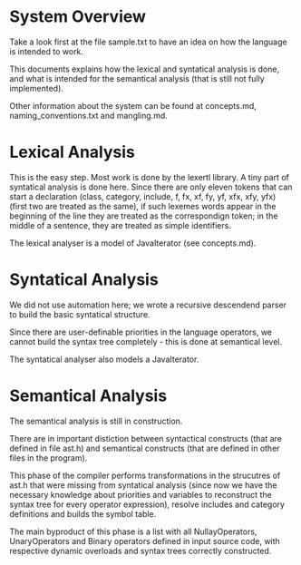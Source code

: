 System Overview
===============

Take a look first at the file sample.txt to have an idea on how the
language is intended to work.

This documents explains how the lexical and syntatical analysis is done,
and what is intended for the semantical analysis (that is still not
fully implemented).

Other information about the system can be found at concepts.md,
naming\_conventions.txt and mangling.md.



Lexical Analysis
================

This is the easy step. Most work is done by the lexertl library.
A tiny part of syntatical analysis is done here. Since there are only
eleven tokens that can start a declaration (class, category, include,
f, fx, xf, fy, yf, xfx, xfy, yfx) (first two are treated as the same),
if such lexemes words appear in the beginning of the line they are
treated as the correspondign token; in the middle of a sentence, they
are treated as simple identifiers.

The lexical analyser is a model of JavaIterator (see concepts.md).



Syntatical Analysis
===================

We did not use automation here; we wrote a recursive descendend parser
to build the basic syntatical structure.

Since there are user-definable priorities in the language operators,
we cannot build the syntax tree completely - this is done at semantical
level.

The syntatical analyser also models a JavaIterator.



Semantical Analysis
===================

The semantical analysis is still in construction.

There are in important distiction between syntactical constructs
(that are defined in file ast.h) and semantical constructs (that are defined
in other files in the program).

This phase of the compiler performs transformations in the strucutres of ast.h
that were missing from syntatical analysis (since now we have the necessary
knowledge about priorities and variables to reconstruct the syntax tree for
every operator expression), resolve includes and category definitions and
builds the symbol table.

The main byproduct of this phase is a list with all NullayOperators,
UnaryOperators and Binary operators defined in input source code,
with respective dynamic overloads and syntax trees correctly constructed.
